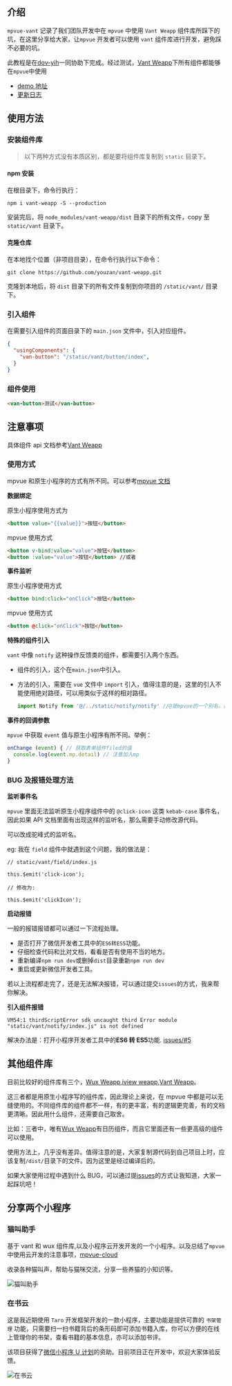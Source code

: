 ## 介绍

`mpvue-vant` 记录了我们团队开发中在 `mpvue` 中使用 `Vant Weapp` 组件库所踩下的坑，在这里分享给大家，让`mpvue` 开发者可以使用 `vant` 组件库进行开发，避免踩不必要的坑。

此教程是在[dov-yih](https://github.com/dov-yih)一同协助下完成。经过测试，[Vant Weapp](https://youzan.github.io/vant-weapp/#/intro)下所有组件都能够在`mpvue`中使用

- [demo 地址](./demo)
- [更新日志](./blog/update.md)

## 使用方法

### 安装组件库

> 以下两种方式没有本质区别，都是要将组件库复制到 `static` 目录下。

#### npm 安装

在根目录下，命令行执行：

```shell
npm i vant-weapp -S --production
```

安装完后，将 `node_modules/vant-weapp/dist` 目录下的所有文件，copy 至 `static/vant` 目录下。

#### 克隆仓库

在本地找个位置（非项目目录），在命令行执行以下命令：

```shell
git clone https://github.com/youzan/vant-weapp.git
```

克隆到本地后，将 `dist` 目录下的所有文件复制到你项目的 `/static/vant/` 目录下。

### 引入组件

在需要引入组件的页面目录下的 `main.json` 文件中，引入对应组件。

```json
{
  "usingComponents": {
    "van-button": "/static/vant/button/index",
  }
}
```

### 组件使用

```html
<van-button>测试</van-button>
```

## 注意事项

具体组件 api 文档参考[Vant Weapp](https://youzan.github.io/vant-weapp/#/intro)

### 使用方式

mpvue 和原生小程序的方式有所不同。可以参考[mpvue 文档](http://mpvue.com/)

**数据绑定**

原生小程序使用方式为

```html
<button value="{{value}}">按钮</button>
```

mpvue 使用方式

```html
<button v-bind:value="value">按钮</button>
<button :value="value">按钮</button> //或者
```

**事件监听**

原生小程序使用方式

```html
<button bind:click="onClick">按钮</button>
```

mpvue 使用方式

```html
<button @click="onClick">按钮</button>
```

**特殊的组件引入**

`vant` 中像 `notify` 这种操作反馈类的组件，都需要引入两个东西。

- 组件的引入，这个在`main.json`中引入。

- 方法的引入，需要在 `vue` 文件中 `import` 引入，值得注意的是，这里的引入不能使用绝对路径，可以用类似于这样的相对路径。

  ```js
  import Notify from '@/../static/notify/notify' //@是mpvue的一个别名，指向src目录
  ```

**事件的回调参数**

`mpvue` 中获取 `event` 值与原生小程序有所不同。举例：

```js
onChange (event) { // 获取表单组件filed的值
  console.log(event.mp.detail) // 注意加入mp
}
```

### BUG 及报错处理方法

**监听事件名**

`mpvue` 里面无法监听原生小程序组件中的 `@click-icon` 这类 `kebab-case` 事件名，因此如果 API 文档里面有出现这样的监听名，那么需要手动修改源代码。

可以改成驼峰式的监听名。

eg: 我在 `field` 组件中就遇到这个问题，我的做法是：

```
// static/vant/field/index.js

this.$emit('click-icon');

// 修改为:

this.$emit('clickIcon');
```

**启动报错**

一般的报错报错都可以通过一下流程处理。

- 是否打开了微信开发者工具中的`ES6转ES5`功能。
- 仔细检查代码和比对文档，看看是否有使用不当的地方。
- 重新编译`npm run dev`或删掉`dist`目录重新`npm run dev`
- 重启或更新微信开发者工具。

若以上流程都走完了，还是无法解决报错，可以通过提交`issues`的方式，我来帮你解决。

**引入组件报错**

```shell
VM54:1 thirdScriptError sdk uncaught third Error module "static/vant/notify/index.js" is not defined
```

解决办法是：打开小程序开发者工具中的**ES6 转 ES5**功能. [issues/#5](https://github.com/Rychou/mpvue-vant/issues/5#issuecomment-419620351)

## 其他组件库

目前比较好的组件库有三个，[Wux Weapp](https://wux-weapp.github.io/wux-weapp-docs/#/),[iview weapp](https://weapp.iviewui.com/),[Vant Weapp](https://youzan.github.io/vant-weapp/#/intro)。

这三者都是用原生小程序写的组件库，因此理论上来说，在 mpvue 中都是可以无缝使用的。不同组件库的组件都不一样，有的更丰富，有的逻辑更完善，有的文档更清晰。因此用什么组件，还需要自己取舍。

比如：三者中，唯有[Wux Weapp](https://wux-weapp.github.io/wux-weapp-docs/#/)有日历组件，而且它里面还有一些更高级的组件可以使用。

使用方法上，几乎没有差异。值得注意的是，大家复制源代码到自己项目上时，应该复制`/dist/`目录下的文件。因为这里是经过编译后的。

如果大家使用过程中遇到什么 BUG，可以通过提[issues](https://github.com/Rychou/mpvue-vant/issues)的方式让我知道，大家一起踩坑吧！

## 分享两个小程序

### 猫叫助手

基于 vant 和 wux 组件库,以及小程序云开发开发的一个小程序。以及总结了`mpvue`中使用云开发的注意事项，[mpvue-cloud](https://github.com/Rychou/mpvue-cloud)

收录各种猫叫声，帮助与猫咪交流，分享一些养猫的小知识等。

![猫叫助手](https://ws3.sinaimg.cn/large/005BYqpgly1g22ii40s6kj325s0m8tcq.jpg)

### 在书云

这是我近期使用 `Taro` 开发框架开发的一款小程序，主要功能是提供可靠的 `书架管理` 功能，只需要扫一扫书籍背后的条形码即可添加书籍入库，你可以方便的在线上管理你的书架，查看书籍的基本信息，亦可以添加书评。

该项目获得了[微信小程序 U 计划](https://edu.weixin.qq.com/cgi-bin/newreadtemplate?t=edu_portal/zh-hans/apply/apply-u-plan/index)的资助。目前项目正在开发中，欢迎大家体验反馈。

![在书云](https://ws3.sinaimg.cn/large/005BYqpgly1g22igfh59bj325s0m8wig.jpg)
